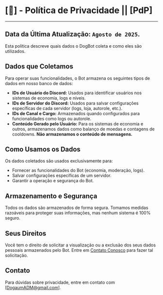# [📄] - Política de Privacidade || [PdP]

---
**Data da Última Atualização:** `Agosto de 2025`.
---

Esta política descreve quais dados o DogBot coleta e como eles são utilizados.

## Dados que Coletamos
Para operar suas funcionalidades, o Bot armazena os seguintes tipos de dados em nosso banco de dados:

- **IDs de Usuário do Discord:** Usados para identificar usuários nos sistemas de economia, logs e níveis.
- **IDs de Servidor do Discord:** Usados para salvar configurações específicas de cada servidor (logs, loja, autorole, etc.).
- **IDs de Canal e Cargo:** Armazenados quando configurados para funcionalidades como logs ou autorole.
- **Conteúdo Gerado pelo Usuário:** Para os sistemas de economia e outros, armazenamos dados como balanço de moedas e contagens de cooldowns. **Não armazenamos o conteúdo de mensagens.**

## Como Usamos os Dados
Os dados coletados são usados exclusivamente para:
- Fornecer as funcionalidades do Bot (economia, moderação, logs).
- Salvar configurações específicas de um servidor.
- Garantir a operação e segurança do Bot.

## Armazenamento e Segurança
Todos os dados são armazenados de forma segura. Tomamos medidas razoáveis para proteger suas informações, mas nenhum sistema é 100% seguro.

## Seus Direitos
Você tem o direito de solicitar a visualização ou a exclusão dos seus dados pessoais armazenados pelo Bot. Entre em [Contato Conosco](#5-contato) para fazer tal solicitação.

## Contato
Para dúvidas sobre privacidade, entre em contato com [DogaumADM@gmail.com].